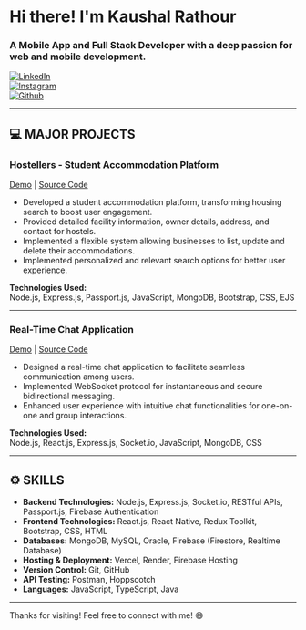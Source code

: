 # Hi there! I'm Kaushal Rathour  
### A Mobile App and Full Stack Developer with a deep passion for web and mobile development.

[![LinkedIn](https://img.shields.io/badge/LinkedIn-kaushalrathour-blue)](https://www.linkedin.com/in/kaushalrathour)  
[![Instagram](https://img.shields.io/badge/Instagram-kaushalrathour__-purple)](https://www.instagram.com/kaushalrathour_)  
[![Github](https://img.shields.io/badge/Github-kaushalrathour-black)](https://github.com/kaushalrathour)  

---

## 💻 MAJOR PROJECTS  

### **Hostellers - Student Accommodation Platform**  
[Demo](https://hostellers.onrender.com) | [Source Code](https://github.com/kaushalrathour/Hostellers)  
- Developed a student accommodation platform, transforming housing search to boost user engagement.  
- Provided detailed facility information, owner details, address, and contact for hostels.  
- Implemented a flexible system allowing businesses to list, update and delete their accommodations.  
- Implemented personalized and relevant search options for better user experience.  

**Technologies Used:**  
Node.js, Express.js, Passport.js, JavaScript, MongoDB, Bootstrap, CSS, EJS  

---

### **Real-Time Chat Application**  
[Demo](https://real-time-chat-frontend.vercel.app/) | [Source Code](https://github.com/kaushalrathour/Real-Time-Chat-App)  
- Designed a real-time chat application to facilitate seamless communication among users.  
- Implemented WebSocket protocol for instantaneous and secure bidirectional messaging.  
- Enhanced user experience with intuitive chat functionalities for one-on-one and group interactions.  

**Technologies Used:**  
Node.js, React.js, Express.js, Socket.io, JavaScript, MongoDB, CSS  

---

## ⚙️ SKILLS  

- **Backend Technologies:** Node.js, Express.js, Socket.io, RESTful APIs, Passport.js, Firebase Authentication  
- **Frontend Technologies:** React.js, React Native, Redux Toolkit, Bootstrap, CSS, HTML  
- **Databases:** MongoDB, MySQL, Oracle, Firebase (Firestore, Realtime Database)  
- **Hosting & Deployment:** Vercel, Render, Firebase Hosting  
- **Version Control:** Git, GitHub  
- **API Testing:** Postman, Hoppscotch  
- **Languages:** JavaScript, TypeScript, Java  

---

Thanks for visiting! Feel free to connect with me! 😄  
